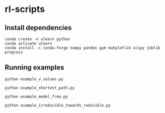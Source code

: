 # rl-scripts

## Install dependencies
```
conda create -n ulearn python
conda activate ulearn
conda install -c conda-forge numpy pandas gym matplotlib scipy joblib progress
```

## Running examples

```
python example_v_values.py
```

```
python example_shortest_path.py
```

```
python example_model_free.py
```

```
python example_irreducible_towards_reducible.py
```
